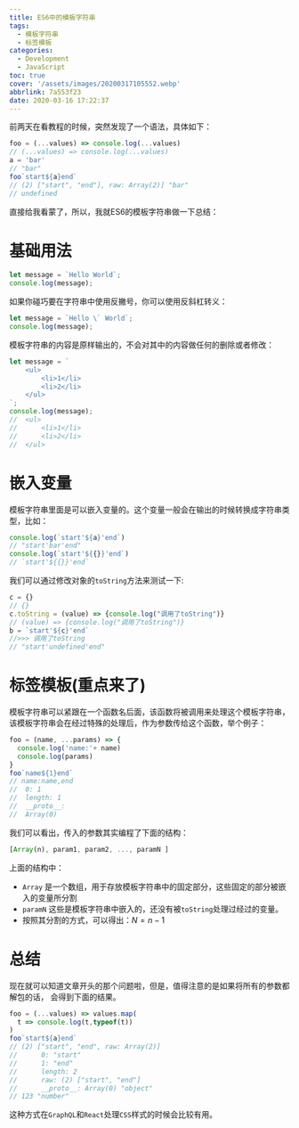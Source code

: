 ```yaml
---
title: ES6中的模板字符串
tags:
  - 模板字符串
  - 标签模板
categories:
  - Development
  - JavaScript
toc: true
cover: '/assets/images/20200317105552.webp'
abbrlink: 7a553f23
date: 2020-03-16 17:22:37
---
```


前两天在看教程的时候，突然发现了一个语法，具体如下：

```javascript
foo = (...values) => console.log(...values)
// (...values) => console.log(...values)
a = 'bar'
// "bar"
foo`start${a}end`
// (2) ["start", "end"], raw: Array(2)] "bar"
// undefined
```

直接给我看蒙了，所以，我就ES6的模板字符串做一下总结：

<!-- more -->

# 基础用法

```javascript
let message = `Hello World`;
console.log(message);
```

如果你碰巧要在字符串中使用反撇号，你可以使用反斜杠转义：

```javascript
let message = `Hello \` World`;
console.log(message);
```

模板字符串的内容是原样输出的，不会对其中的内容做任何的删除或者修改：

```javascript
let message = `
	<ul>
		<li>1</li>
		<li>2</li>
	</ul>
`;
console.log(message);
//	<ul>
//		<li>1</li>
//		<li>2</li>
//	</ul>
```

# 嵌入变量

模板字符串里面是可以嵌入变量的。这个变量一般会在输出的时候转换成字符串类型，比如：

```javascript
console.log(`start'${a}'end`)
// "start'bar'end"
console.log(`start'${{}}'end`)
// `start'${{}}'end`
```

我们可以通过修改对象的`toString`方法来测试一下:

```javascript
c = {}
// {}
c.toString = (value) => {console.log("调用了toString")}
// (value) => {console.log("调用了toString")}
b = `start'${c}'end`
//>>> 调用了toString
// "start'undefined'end"
```

# 标签模板(重点来了)

模板字符串可以紧跟在一个函数名后面，该函数将被调用来处理这个模板字符串，该模板字符串会在经过特殊的处理后，作为参数传给这个函数，举个例子：

```javascript
foo = (name, ...params) => {
  console.log('name:'+ name)
  console.log(params)
}
foo`name${1}end`
// name:name,end
//	0: 1
//	length: 1
//	__proto__:
//	Array(0)

```

我们可以看出，传入的参数其实编程了下面的结构：

```javascript
[Array(n), param1, param2, ..., paramN ]
```

上面的结构中：

* `Array` 是一个数组，用于存放模板字符串中的固定部分，这些固定的部分被嵌入的变量所分割
* `paramN` 这些是模板字符串中嵌入的，还没有被`toString`处理过经过的变量。
* 按照其分割的方式，可以得出：$N = n - 1$

# 总结

现在就可以知道文章开头的那个问题啦，但是，值得注意的是如果将所有的参数都解包的话， 会得到下面的结果。

```javascript
foo = (...values) => values.map(
  t => console.log(t,typeof(t))
)
foo`start${a}end`
// (2) ["start", "end", raw: Array(2)]
//		0: "start"
//		1: "end"
//		length: 2
//		raw: (2) ["start", "end"]
//		__proto__: Array(0) "object"
// 123 "number"
```

这种方式在`GraphQL`和`React`处理`CSS`样式的时候会比较有用。
